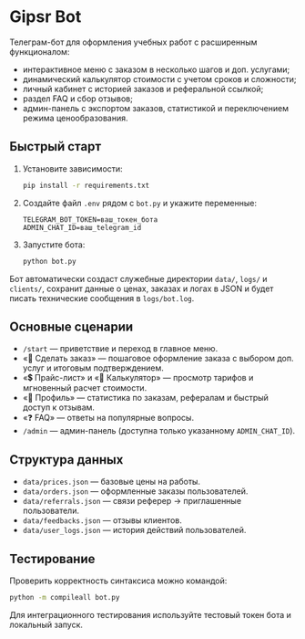 # Gipsr Bot

Телеграм-бот для оформления учебных работ с расширенным функционалом:

- интерактивное меню с заказом в несколько шагов и доп. услугами;
- динамический калькулятор стоимости с учетом сроков и сложности;
- личный кабинет с историей заказов и реферальной ссылкой;
- раздел FAQ и сбор отзывов;
- админ-панель с экспортом заказов, статистикой и переключением режима ценообразования.

## Быстрый старт

1. Установите зависимости:

   ```bash
   pip install -r requirements.txt
   ```

2. Создайте файл `.env` рядом с `bot.py` и укажите переменные:

   ```env
   TELEGRAM_BOT_TOKEN=ваш_токен_бота
   ADMIN_CHAT_ID=ваш_telegram_id
   ```

3. Запустите бота:

   ```bash
   python bot.py
   ```

Бот автоматически создаст служебные директории `data/`, `logs/` и `clients/`, сохранит данные о ценах, заказах и логах в JSON и будет писать технические сообщения в `logs/bot.log`.

## Основные сценарии

- `/start` — приветствие и переход в главное меню.
- «📝 Сделать заказ» — пошаговое оформление заказа с выбором доп. услуг и итоговым подтверждением.
- «💲 Прайс-лист» и «🧮 Калькулятор» — просмотр тарифов и мгновенный расчет стоимости.
- «👤 Профиль» — статистика по заказам, рефералам и быстрый доступ к отзывам.
- «❓ FAQ» — ответы на популярные вопросы.
- `/admin` — админ-панель (доступна только указанному `ADMIN_CHAT_ID`).

## Структура данных

- `data/prices.json` — базовые цены на работы.
- `data/orders.json` — оформленные заказы пользователей.
- `data/referrals.json` — связи реферер → приглашенные пользователи.
- `data/feedbacks.json` — отзывы клиентов.
- `data/user_logs.json` — история действий пользователей.

## Тестирование

Проверить корректность синтаксиса можно командой:

```bash
python -m compileall bot.py
```

Для интеграционного тестирования используйте тестовый токен бота и локальный запуск.
